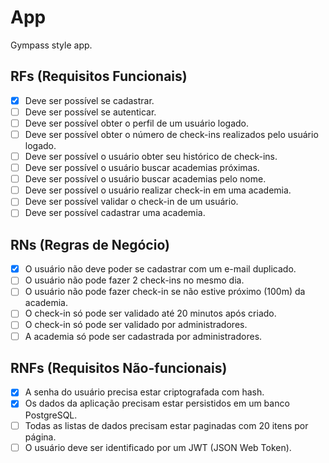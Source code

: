 # App

Gympass style app.

## RFs (Requisitos Funcionais)

- [x] Deve ser possível se cadastrar.
- [ ] Deve ser possível se autenticar.
- [ ] Deve ser possível obter o perfil de um usuário logado.
- [ ] Deve ser possível obter o número de check-ins realizados pelo usuário logado.
- [ ] Deve ser possível o usuário obter seu histórico de check-ins.
- [ ] Deve ser possível o usuário buscar academias próximas.
- [ ] Deve ser possível o usuário buscar academias pelo nome.
- [ ] Deve ser possível o usuário realizar check-in em uma academia.
- [ ] Deve ser possível validar o check-in de um usuário.
- [ ] Deve ser possível cadastrar uma academia.

## RNs (Regras de Negócio)

- [x] O usuário não deve poder se cadastrar com um e-mail duplicado.
- [ ] O usuário não pode fazer 2 check-ins no mesmo dia.
- [ ] O usuário não pode fazer check-in se não estive próximo (100m) da academia.
- [ ] O check-in só pode ser validado até 20 minutos após criado.
- [ ] O check-in só pode ser validado por administradores.
- [ ] A academia só pode ser cadastrada por administradores.

## RNFs (Requisitos Não-funcionais)

- [x] A senha do usuário precisa estar criptografada com hash.
- [x] Os dados da aplicação precisam estar persistidos em um banco PostgreSQL.
- [ ] Todas as listas de dados precisam estar paginadas com 20 itens por página.
- [ ] O usuário deve ser identificado por um JWT (JSON Web Token).

